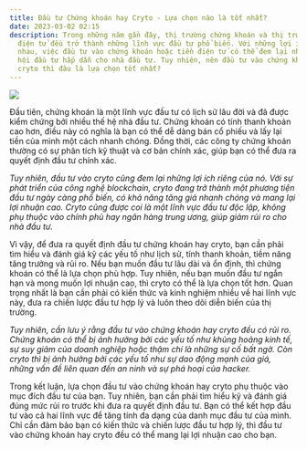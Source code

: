 ```yaml
---
title: Đầu tư Chứng khoán hay Cryto - Lựa chọn nào là tốt nhất?
date: 2023-03-02 02:15
description: Trong những năm gần đây, thị trường chứng khoán và thị trường tiền
  điện tử đều trở thành những lĩnh vực đầu tư phổ biến. Với những lợi ích khác
  nhau, việc đầu tư vào chứng khoán hoặc tiền điện tử có thể đem lại những cơ
  hội đầu tư hấp dẫn cho nhà đầu tư. Tuy nhiên, nên đầu tư vào chứng khoán hay
  cryto thì đâu là lựa chọn tốt nhất?
---
```

<!--StartFragment-->

<!--StartFragment-->

![](https://cdn.howtotradeblog.com/wp-content/uploads/2020/10/31150953/thi-truong-bo-va-gau-1-scaled.jpg)

<!--EndFragment-->

Đầu tiên, chứng khoán là một lĩnh vực đầu tư có lịch sử lâu đời và đã được kiểm chứng bởi nhiều thế hệ nhà đầu tư. Chứng khoán có tính thanh khoản cao hơn, điều này có nghĩa là bạn có thể dễ dàng bán cổ phiếu và lấy lại tiền của mình một cách nhanh chóng. Đồng thời, các công ty chứng khoán thường có sự phân tích kỹ thuật và cơ bản chính xác, giúp bạn có thể đưa ra quyết định đầu tư chính xác.

*Tuy nhiên, đầu tư vào cryto cũng đem lại những lợi ích riêng của nó. Với sự phát triển của công nghệ blockchain, cryto đang trở thành một phương tiện đầu tư ngày càng phổ biến, có khả năng tăng giá nhanh chóng và mang lại lợi nhuận cao. Cryto cũng được coi là một lĩnh vực đầu tư độc lập, không phụ thuộc vào chính phủ hay ngân hàng trung ương, giúp giảm rủi ro cho nhà đầu tư.*

Vì vậy, để đưa ra quyết định đầu tư chứng khoán hay cryto, bạn cần phải tìm hiểu và đánh giá kỹ các yếu tố như lịch sử, tính thanh khoản, tiềm năng tăng trưởng và rủi ro. Nếu bạn muốn đầu tư lâu dài và ổn định, thì chứng khoán có thể là lựa chọn phù hợp. Tuy nhiên, nếu bạn muốn đầu tư ngắn hạn và mong muốn lợi nhuận cao, thì cryto có thể là lựa chọn tốt hơn. Quan trọng nhất là bạn cần phải có kiến thức và kinh nghiệm nhiều về hai lĩnh vực này, đưa ra chiến lược đầu tư hợp lý và luôn theo dõi diễn biến của thị trường.

*Tuy nhiên, cần lưu ý rằng đầu tư vào chứng khoán hay cryto đều có rủi ro. Chứng khoán có thể bị ảnh hưởng bởi các yếu tố như khủng hoảng kinh tế, sự suy giảm của doanh nghiệp hoặc thậm chí là những sự cố bất ngờ. Còn cryto thì bị ảnh hưởng bởi các yếu tố như sự dao động mạnh của giá, những vấn đề liên quan đến an ninh và sự phá hoại của hacker.*

Trong kết luận, lựa chọn đầu tư vào chứng khoán hay cryto phụ thuộc vào mục đích đầu tư của bạn. Tuy nhiên, bạn cần phải tìm hiểu kỹ và đánh giá đúng mức rủi ro trước khi đưa ra quyết định đầu tư. Bạn có thể kết hợp đầu tư vào cả hai lĩnh vực để tăng tính đa dạng của danh mục đầu tư của mình. Chỉ cần đảm bảo bạn có kiến thức và chiến lược đầu tư hợp lý, thì đầu tư vào chứng khoán hay cryto đều có thể mang lại lợi nhuận cao cho bạn.

<!--EndFragment-->